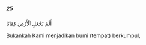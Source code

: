 ##### 25

<span class="ayah">أَلَمْ نَجْعَلِ ٱلْأَرْضَ كِفَاتًا</span>

<span class="ayah_translation">Bukankah Kami menjadikan bumi (tempat) berkumpul,</span>

